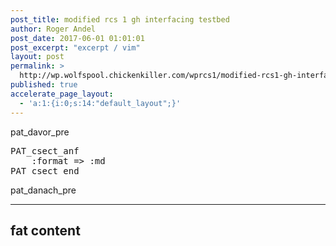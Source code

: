 ```yaml
---
post_title: modified rcs 1 gh interfacing testbed
author: Roger Andel
post_date: 2017-06-01 01:01:01
post_excerpt: "excerpt / vim"
layout: post
permalink: >
  http://wp.wolfspool.chickenkiller.com/wprcs1/modified-rcs1-gh-interfacing-testbed/
published: true
accelerate_page_layout:
  - 'a:1:{i:0;s:14:"default_layout";}'
---
```

pat_davor_pre
<pre>PAT_csect_anf
    :format =&gt; :md
PAT_csect_end
</pre>
pat_danach_pre

---

fat content
---
